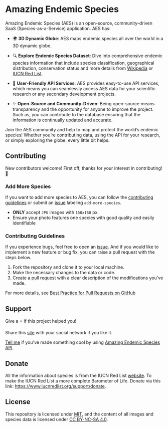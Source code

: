# Amazing Endemic Species

Amazing Endemic Species (AES) is an open-source, community-driven SaaS (Species-as-a-Service) application. AES has:

- 🌍 **3D Dynamic Globe**: AES maps endemic species all over the world in a 3D dynamic globe.

- 🔍 **Explore Endemic Species Dataset**: Dive into comprehensive endemic species information that include species classification, geographical distribution, conservation status and more details from [Wikipedia](https://www.wikipedia.org/) or [IUCN Red List](https://www.iucnredlist.org/).

- 🦎 **User-Friendly API Services**: AES provides easy-to-use API services, which means you can seamlessly access AES data for your scientific research or any secondary development projects.

- ✨ **Open-Source and Community-Driven**: Being open-source means transparency and the opportunity for anyone to improve the project. Such as, you can contribute to the database ensuring that the information is continually updated and accurate.

Join the AES community and help to map and protect the world’s endemic species! Whether you’re contributing data, using the API for your research, or simply exploring the globe, every little bit helps.

## Contributing

New contributors welcome! First off, thanks for your interest in contributing! 🎉

### Add More Species

If you want to add more species to AES, you can follow the [contributing guidelines](#contributing-guidelines) or submit an [issue](https://github.com/shenlu89/amazing-endemic-species/issues/new?assignees=shenlu89&labels=add-more-species&projects=&template=add_more_species.md&title=%5BAdd+More+Species%5D) labeling `add-more-species`.

- **ONLY** accept `JPG` images with `150x150` px.
- Ensure your photo features one species with good quality and easily identifiable

### Contributing Guidelines

If you experience bugs, feel free to open an [issue](https://github.com/shenlu89/amazing-endemic-species/issues/new). And if you would like to implement a new feature or bug fix, you can raise a pull request with the steps below.

1. Fork the repository and clone it to your local machine.
2. Make the necessary changes to the data or code.
3. Create a pull request with a clear description of the modifications you've made.

For more details, see [Best Practice for Pull Requests on GitHub](https://www.shenlu.me/blog/best-practice-for-pull-requests-on-github)

## Support

Give a ⭐️ if this project helped you!

Share this [site](https://aes.shenlu.me) with your social network if you like it.

[Tell me](https://github.com/shenlu89/amazing-endemic-species/discussions/new?category=show-and-tell) if you've made something cool by using [Amazing Endemic Species API](https://aes.shenlu.me/api).

## Donate

All the information about species is from the IUCN Red List [website](https://www.iucnredlist.org/). To make the IUCN Red List a more complete Barometer of Life. Donate via this link: https://www.iucnredlist.org/support/donate.

## License

This repository is licensed under [MIT](/LICENSE), and the content of all images and species data is licensed under [CC BY-NC-SA 4.0](https://creativecommons.org/licenses/by-nc-sa/4.0/).
